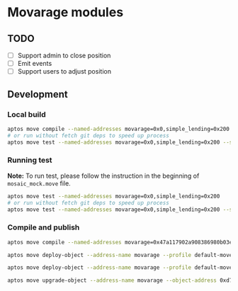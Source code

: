# Movarage modules

## TODO

- [ ] Support admin to close position
- [ ] Emit events
- [ ] Support users to adjust position

## Development

### Local build

```sh
aptos move compile --named-addresses movarage=0x0,simple_lending=0x200
# or run without fetch git deps to speed up process
aptos move test --named-addresses movarage=0x0,simple_lending=0x200 --skip-fetch-latest-git-deps
```

### Running test

**Note:** To run test, please follow the instruction in the beginning of `mosaic_mock.move` file.

```sh
aptos move test --named-addresses movarage=0x0,simple_lending=0x200
# or run without fetch git deps to speed up process
aptos move test --named-addresses movarage=0x0,simple_lending=0x200 --skip-fetch-latest-git-deps
```

### Compile and publish

```sh
aptos move compile --named-addresses movarage=0x47a117902a908386980b03ebcbbe4f8eba95719aaf8ce094d873900fb5172ef9 --included-artifacts none
```

```sh
aptos move deploy-object --address-name movarage --profile default-movement-aptos --included-artifacts none

aptos move deploy-object --address-name movarage --profile default-movement-aptos --included-artifacts none --assume-yes
```

```sh
aptos move upgrade-object --address-name movarage --object-address 0xd70e176d0d5fa08158352456822990f06f65590a384d1a5cf8f66d20358c50c0 --profile default-movement-aptos --included-artifacts none --skip-fetch-latest-git-deps --assume-yes
```